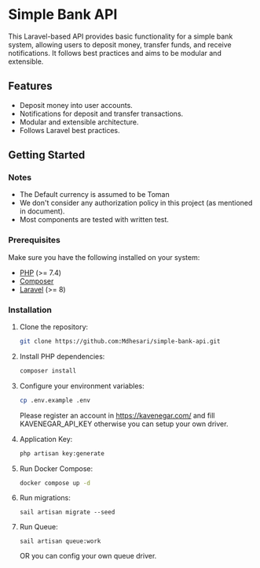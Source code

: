 # Simple Bank API

This Laravel-based API provides basic functionality for a simple bank system, allowing users to deposit money, transfer funds, and receive notifications. It follows best practices and aims to be modular and extensible.

## Features

- Deposit money into user accounts.
- Notifications for deposit and transfer transactions.
- Modular and extensible architecture.
- Follows Laravel best practices.

## Getting Started

### Notes

- The Default currency is assumed to be Toman
- We don't consider any authorization policy in this project (as mentioned in document).
- Most components are tested with written test. 

### Prerequisites

Make sure you have the following installed on your system:

- [PHP](https://www.php.net/) (>= 7.4)
- [Composer](https://getcomposer.org/)
- [Laravel](https://laravel.com/) (>= 8)

### Installation

1. Clone the repository:

   ```bash
   git clone https://github.com:Mdhesari/simple-bank-api.git
   ```
   
2. Install PHP dependencies:

   ```bash
   composer install
   ```
    
3. Configure your environment variables:

    ```bash
    cp .env.example .env
    ```
    
    Please register an account in https://kavenegar.com/ and fill KAVENEGAR_API_KEY otherwise you can setup your own driver.
    
5. Application Key:

    ```bash
    php artisan key:generate
    ```

5. Run Docker Compose:

    ```bash
    docker compose up -d
    ```
    
6. Run migrations:

    ```
    sail artisan migrate --seed
    ```

8. Run Queue:

    ```
    sail artisan queue:work
    ```
    
    OR you can config your own queue driver.
